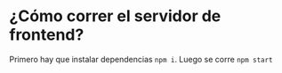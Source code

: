 # ¿Cómo correr el servidor de frontend?

Primero hay que instalar dependencias `npm i`. Luego se corre `npm start`
